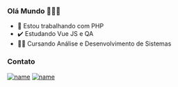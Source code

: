 ### Olá Mundo 👋:technologist:	

- :elephant: Estou trabalhando com PHP
- :heavy_check_mark: Estudando Vue JS e QA
- :student: Cursando Análise e Desenvolvimento de Sistemas 


### Contato

[![name](https://img.shields.io/badge/LinkedIn-0077B5?style=for-the-badge&logo=linkedin&logoColor=white)](https://www.linkedin.com/in/jo%C3%A3o-gabriel-melo-001/)
[![name](https://img.shields.io/badge/Gmail-D14836?style=for-the-badge&logo=gmail&logoColor=white)](mailto:joaomeloswe@gmail.com)

